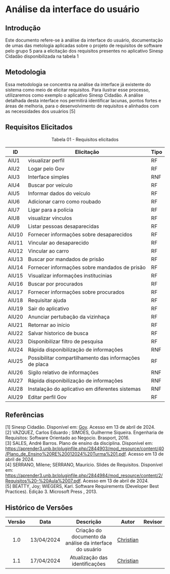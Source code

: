 # Análise da interface do usuário

## Introdução
Este documento refere-se à análise da interface do usuário, documentação de umas das metologia aplicadas sobre o projeto de requisitos de software pelo grupo 5 para a elicitação dos requisitos presentes no aplicativo Sinesp Cidadão disponibilizada na tabela 1

## Metodologia

Essa metodologia se concentra na análise da interface já existente do sistema como meio de elicitar requisitos. Para ilustrar esse processo, utilizaremos como exemplo o aplicativo Sinesp Cidadão. A análise detalhada desta interface nos permitirá identificar lacunas, pontos fortes e áreas de melhoria, 
para o desenvolvimento de requisitos e alinhados com as necessidades dos usuários [5]

## Requisitos Elicitados

<center>

Tabela 01 - Requisitos elicitados

| ID | Elicitação | Tipo | 
| ---- | ---- |---- |
| AIU1 | visualizar perfil | RF|
|  AIU2 | Logar pelo Gov |  RF|
|  AIU3 | Interface simples  |RNF|
|  AIU4 | Buscar por veículo | RF|
|  AIU5 | Informar dados do veículo |  RF|
|  AIU6 | Adicionar carro como roubado |  RF|
|   AIU7 | Ligar para a polícia| RF| Implementado|
|  AIU8  |visualizar vínculos|  RF|
|  AIU9 | Listar pessoas desaparecidas|  RF|
|  AIU10 | Fornecer informações sobre desaparecidos|RF|
|  AIU11  | Vincular ao desaparecido | RF|
|  AIU12  | Vincular ao carro | RF|
|  AIU13  | Buscar por mandados de prisão| RF|
|  AIU14  | Fornecer informações sobre mandados de prisão| RF|
|  AIU15  | Visualizar informações institucinias | RF|
|  AIU16  | Buscar por procurados | RF|
|  AIU17  | Fornecer informações sobre procurados | RF|
|  AIU18  | Requisitar ajuda | RF|
|  AIU19  | Sair do aplicativo| RF|
|  AIU20  | Anunciar pertubação da vizinhaça | RF| Implementado|
|  AIU21  | Retornar ao início | RF|
|  AIU22  | Salvar historico de busca	| RF|
|  AIU23  | Disponibilizar filtro de pesquisa | RF|
|  AIU24  | Rápida disponibilização de informações | RNF|
|  AIU25  | Possibilitar compartilhamento das informações de placa | RF|
|  AIU26  | Sigilo relativo de informações | RNF|
|  AIU27  | Rápida disponibilização de informações | RNF|
|  AIU28  | Instalação do aplicativo em diferentes sistemas | RNF|
|  AIU29  | Editar perfil Gov | RF|

</center>


## Referências
[1] Sinesp Cidadão. Disponível em: [Gov](https://www.gov.br/pt-br/apps/sinesp-cidadao). Acesso em 13 de abril de 2024.</br>
[2] VAZQUEZ, Carlos Eduardo ; SIMOES, Guilherme Siqueira. Engenharia de Requisitos: Software Orientado ao Negocio.  Brasport, 2016.</br>
[3] SALES, André Barros. Plano de ensino da disciplina. Disponível em: <https://aprender3.unb.br/pluginfile.php/2844903/mod_resource/content/40/Plano_de_Ensino%20RE%20012024%20Turma%201.pdf>. Acesso em 13 de abril de 2024.</br>
[4] SERRANO, Milene; SERRANO, Maurício. Slides de Requisitos. Disponível em: <https://aprender3.unb.br/pluginfile.php/2844984/mod_resource/content/2/Requisitos%20-%20Aula%2007.pdf>. Acesso em 13 de abril de 2024.</br>
[5] BEATTY, Joy; WIEGERS, Karl. Software Requirements (Developer Best Practices). Edição 3. Microsoft Press , 2013.
## Histórico de Versões
| Versão | Data | Descrição | Autor | Revisor |
| :----: | :--: | :-------: | :---: | :-----: |
| 1.0 | 13/04/2024 | Criação do documento da análise da interface do usuário | [Christian](https://github.com/crstyhs)|  |
| 1.1 | 17/04/2024 | Atualização das identificações | [Christian](https://github.com/crstyhs)|  |

